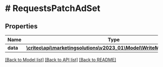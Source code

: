 # # RequestsPatchAdSet

## Properties

Name | Type | Description | Notes
------------ | ------------- | ------------- | -------------
**data** | [**\criteo\api\marketingsolutions\v2023_01\Model\WriteModelPatchAdSet[]**](WriteModelPatchAdSet.md) |  | [optional]

[[Back to Model list]](../../README.md#models) [[Back to API list]](../../README.md#endpoints) [[Back to README]](../../README.md)
